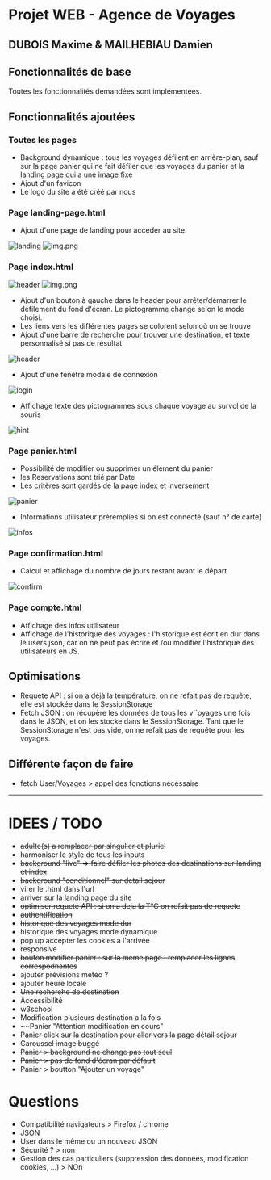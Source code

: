 # Projet WEB - Agence de Voyages
## DUBOIS Maxime & MAILHEBIAU Damien

## Fonctionnalités de base

Toutes les fonctionnalités demandées sont implémentées.

## Fonctionnalités ajoutées
### Toutes les pages
- Background dynamique : tous les voyages défilent en arrière-plan, sauf sur la page panier qui ne fait défiler que les 
voyages du panier et la landing page qui a une image fixe
- Ajout d'un favicon
- Le logo du site a été créé par nous

### Page landing-page.html
- Ajout d'une page de landing pour accéder au site.

![landing](final/landing.png)
![img.png](img.png)

### Page index.html
![header](final/header_and_search.png)
![img.png](img.png)
- Ajout d'un bouton à gauche dans le header pour arrêter/démarrer le défilement du fond d'écran. Le pictogramme change 
selon le mode choisi.
- Les liens vers les différentes pages se colorent selon où on se trouve
- Ajout d'une barre de recherche pour trouver une destination, et texte personnalisé si pas de résultat

![header](final/no_results.png)

- Ajout d'une fenêtre modale de connexion

![login](final/compte_modal.png)

- Affichage texte des pictogrammes sous chaque voyage au survol de la souris

![hint](final/index_img_modal_hover.png)

### Page panier.html

- Possibilité de modifier ou supprimer un élément du panier
- les Reservations sont trié par Date
- Les critères sont gardés de la page index et inversement

![panier](final/panier_modif.png)

- Informations utilisateur préremplies si on est connecté (sauf n° de carte)

![infos](final/panier_infos_preremplies.png)

### Page confirmation.html

- Calcul et affichage du nombre de jours restant avant le départ

![confirm](final/conf_calcul_jours.png)

### Page compte.html

- Affichage des infos utilisateur
- Affichage de l'historique des voyages : l'historique est écrit en dur dans le users.json, car on ne peut pas écrire et
/ou modifier l'historique des utilisateurs en JS.

## Optimisations 
- Requete API : si on a déjà la température, on ne refait pas de requête, elle est stockée dans le SessionStorage
- Fetch JSON : on récupère les données de tous les v``oyages une fois dans le JSON, et on les stocke dans le SessionStorage.
Tant que le SessionStorage n'est pas vide, on ne refait pas de requête pour les voyages.


## Différente façon de faire 
- fetch User/Voyages > appel des fonctions nécéssaire

---
# IDEES / TODO

- ~~adulte(s) a remplacer par singulier et pluriel~~
- ~~harmoniser le style de tous les inputs~~
- ~~background "live" => faire défiler les photos des destinations sur landing et index~~
- ~~background "conditionnel" sur detail sejour~~
- virer le .html dans l'url
- arriver sur la landing page du site
- ~~optimiser requete API : si on a deja la T°C on refait pas de requete~~
- ~~authentification~~
- ~~historique des voyages mode dur~~
- historique des voyages mode dynamique
- pop up accepter les cookies a l'arrivée
- responsive
- ~~bouton modifier panier : sur la meme page ! remplacer les lignes correspodnantes~~
- ajouter prévisions météo ?
- ajouter heure locale
- ~~Une recherche de destination~~
- Accessibilité 
- w3school
- Modification plusieurs destination a la fois
- ~~Panier "Attention modification en cours"
- ~~Panier click sur la destination pour aller vers la page détail sejour~~
- ~~Caroussel image buggé~~
- ~~Panier > background ne change pas tout seul~~
- ~~Panier > pas de fond d'écran par défault~~
- Panier > boutton "Ajouter un voyage"

# Questions
- Compatibilité navigateurs > Firefox / chrome
- JSON 
- User dans le même ou un nouveau JSON
- Sécurité ? > non
- Gestion des cas particuliers (suppression des données, modification cookies, ...) > NOn